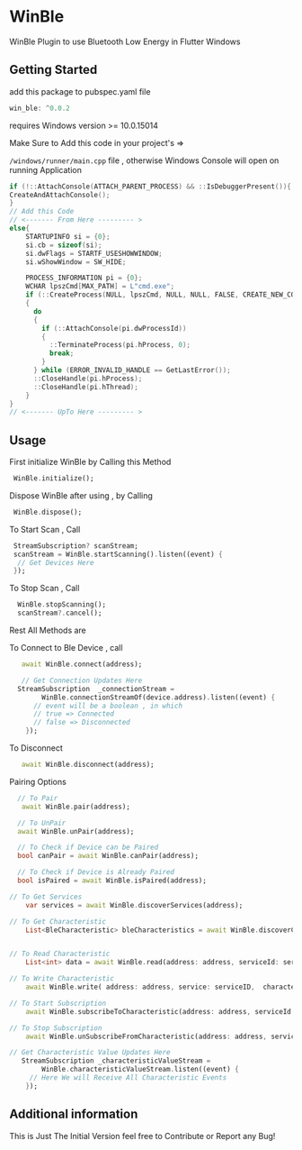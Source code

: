 # WinBle

WinBle Plugin to use Bluetooth Low Energy in Flutter Windows

## Getting Started

add this package to pubspec.yaml file

```dart
win_ble: ^0.0.2
```

requires Windows version >= 10.0.15014

Make Sure to Add this code in your project's =>

`/windows/runner/main.cpp` file , otherwise Windows Console will open on running Application

```c++
if (!::AttachConsole(ATTACH_PARENT_PROCESS) && ::IsDebuggerPresent()){
CreateAndAttachConsole();
}
// Add this Code
// <------- From Here --------- >
else{
    STARTUPINFO si = {0};
    si.cb = sizeof(si);
    si.dwFlags = STARTF_USESHOWWINDOW;
    si.wShowWindow = SW_HIDE;

    PROCESS_INFORMATION pi = {0};
    WCHAR lpszCmd[MAX_PATH] = L"cmd.exe";
    if (::CreateProcess(NULL, lpszCmd, NULL, NULL, FALSE, CREATE_NEW_CONSOLE | CREATE_NO_WINDOW, NULL, NULL, &si, &pi))
    {
      do
      {
        if (::AttachConsole(pi.dwProcessId))
        {
          ::TerminateProcess(pi.hProcess, 0);
          break;
        }
      } while (ERROR_INVALID_HANDLE == GetLastError());
      ::CloseHandle(pi.hProcess);
      ::CloseHandle(pi.hThread);
    }
}
// <------- UpTo Here --------- >
```

## Usage

First initialize WinBle by Calling this Method

```dart
 WinBle.initialize();
```

Dispose WinBle after using , by Calling

```dart
 WinBle.dispose();
```

To Start Scan , Call

```dart
 StreamSubscription? scanStream;
 scanStream = WinBle.startScanning().listen((event) {
  // Get Devices Here
 });
```

To Stop Scan , Call

```dart
  WinBle.stopScanning();
  scanStream?.cancel();
```

Rest All Methods are

To Connect to Ble Device , call
```dart
   await WinBle.connect(address);

   // Get Connection Updates Here
  StreamSubscription  _connectionStream =
        WinBle.connectionStreamOf(device.address).listen((event) {
      // event will be a boolean , in which
      // true => Connected
      // false => Disconnected
    });
```

To Disconnect
```dart
   await WinBle.disconnect(address);
```


Pairing Options
```dart
  // To Pair
   await WinBle.pair(address);

  // To UnPair
  await WinBle.unPair(address);

  // To Check if Device can be Paired
  bool canPair = await WinBle.canPair(address);

  // To Check if Device is Already Paired
  bool isPaired = await WinBle.isPaired(address);
```

```dart
// To Get Services
    var services = await WinBle.discoverServices(address);

// To Get Characteristic
    List<BleCharacteristic> bleCharacteristics = await WinBle.discoverCharacteristics(address: address, serviceId: serviceID);


// To Read Characteristic
    List<int> data = await WinBle.read(address: address, serviceId: serviceID, characteristicId: charID);

// To Write Characteristic
    await WinBle.write( address: address, service: serviceID,  characteristic: charID,  data: data, writeWithResponse: writeWithResponse);

// To Start Subscription
    await WinBle.subscribeToCharacteristic(address: address, serviceId: serviceID, characteristicId: charID);

// To Stop Subscription
    await WinBle.unSubscribeFromCharacteristic(address: address, serviceId: serviceID, characteristicId: charID);

// Get Characteristic Value Updates Here
   StreamSubscription _characteristicValueStream =
        WinBle.characteristicValueStream.listen((event) {
     // Here We will Receive All Characteristic Events
    });

```

## Additional information

This is Just The Initial Version feel free to Contribute or Report any Bug!
